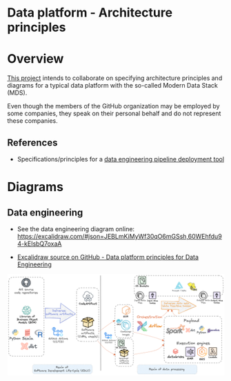 Data platform - Architecture principles
=======================================

# Overview
[This project](https://github.com/data-engineering-helpers/architecture-principles)
intends to collaborate on specifying architecture principles and diagrams
for a typical data platform with the so-called Modern Data Stack (MDS).

Even though the members of the GitHub organization may be employed by
some companies, they speak on their personal behalf and do not represent
these companies.

## References
* Specifications/principles for a
  [data engineering pipeline deployment tool](https://github.com/data-engineering-helpers/data-pipeline-deployment)

# Diagrams

## Data engineering
* See the data engineering diagram online: https://excalidraw.com/#json=JEBLmKiMyWf30qO6mGSsh,60WEhfdu94-kEIsbQ7oxaA

* [Excalidraw source on GitHub - Data platform principles for Data Engineering](https://github.com/data-engineering-helpers/architecture-principles/blob/main/diagrams/Data%20Platform%20-%20Principles%20-%20Data%20Engineering%20-%202023-01%20-%20v1.0.excalidraw)

![Data Platform - Principles - Data Engineering](https://github.com/data-engineering-helpers/architecture-principles/blob/main/diagrams/material/Data%20Platform%20-%20Principles%20-%20Data%20Engineering%20-%202023-01%20-%20v1.0.png)



